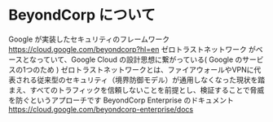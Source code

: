 # BeyondCorp について

Google が実装したセキュリティのフレームワーク
https://cloud.google.com/beyondcorp?hl=en
ゼロトラストネットワーク がベースとなっていて、Google Cloud の設計思想に繋がっている( Google のサービスの1つのため )
ゼロトラストネットワークとは、ファイアウォールやVPNに代表される従来型のセキュリティ（境界防御モデル）が通用しなくなった現状を踏まえ、すべてのトラフィックを信頼しないことを前提とし、検証することで脅威を防ぐというアプローチです
BeyondCorp Enterprise のドキュメント
https://cloud.google.com/beyondcorp-enterprise/docs

